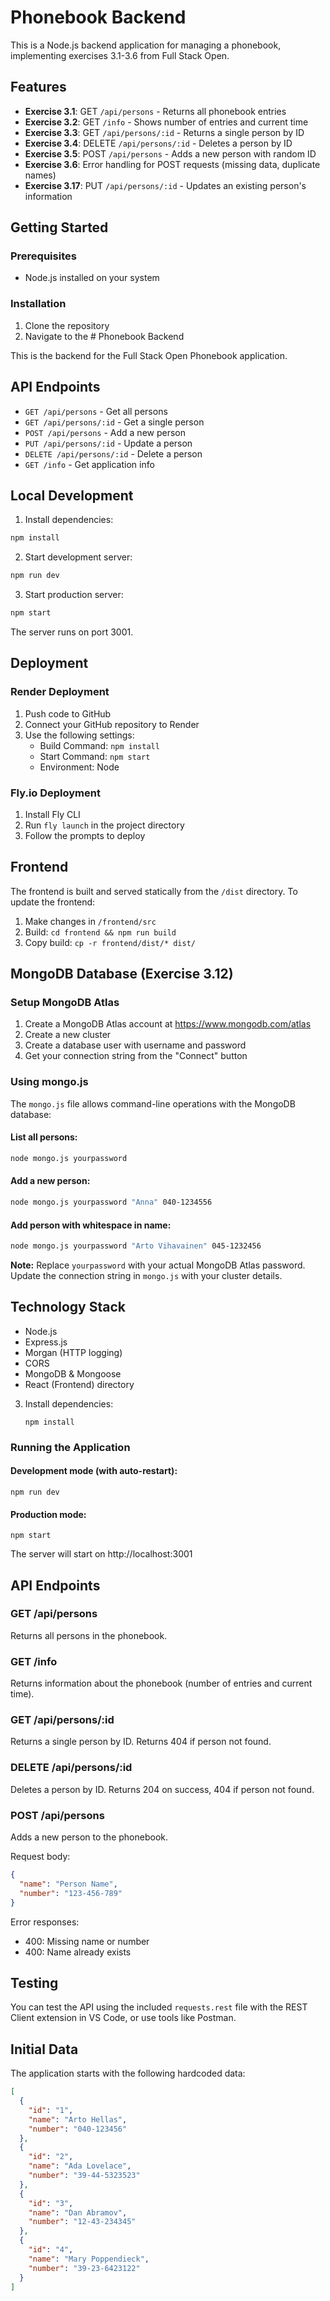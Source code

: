 # Phonebook Backend

This is a Node.js backend application for managing a phonebook, implementing exercises 3.1-3.6 from Full Stack Open.

## Features

- **Exercise 3.1**: GET `/api/persons` - Returns all phonebook entries
- **Exercise 3.2**: GET `/info` - Shows number of entries and current time
- **Exercise 3.3**: GET `/api/persons/:id` - Returns a single person by ID
- **Exercise 3.4**: DELETE `/api/persons/:id` - Deletes a person by ID
- **Exercise 3.5**: POST `/api/persons` - Adds a new person with random ID
- **Exercise 3.6**: Error handling for POST requests (missing data, duplicate names)
- **Exercise 3.17**: PUT `/api/persons/:id` - Updates an existing person's information

## Getting Started

### Prerequisites

- Node.js installed on your system

### Installation

1. Clone the repository
2. Navigate to the # Phonebook Backend

This is the backend for the Full Stack Open Phonebook application.

## API Endpoints

- `GET /api/persons` - Get all persons
- `GET /api/persons/:id` - Get a single person  
- `POST /api/persons` - Add a new person
- `PUT /api/persons/:id` - Update a person
- `DELETE /api/persons/:id` - Delete a person
- `GET /info` - Get application info

## Local Development

1. Install dependencies:
```bash
npm install
```

2. Start development server:
```bash
npm run dev
```

3. Start production server:
```bash
npm start
```

The server runs on port 3001.

## Deployment

### Render Deployment

1. Push code to GitHub
2. Connect your GitHub repository to Render
3. Use the following settings:
   - Build Command: `npm install`
   - Start Command: `npm start`
   - Environment: Node

### Fly.io Deployment

1. Install Fly CLI
2. Run `fly launch` in the project directory
3. Follow the prompts to deploy

## Frontend

The frontend is built and served statically from the `/dist` directory. To update the frontend:

1. Make changes in `/frontend/src`
2. Build: `cd frontend && npm run build`
3. Copy build: `cp -r frontend/dist/* dist/`

## MongoDB Database (Exercise 3.12)

### Setup MongoDB Atlas

1. Create a MongoDB Atlas account at https://www.mongodb.com/atlas
2. Create a new cluster
3. Create a database user with username and password
4. Get your connection string from the "Connect" button

### Using mongo.js

The `mongo.js` file allows command-line operations with the MongoDB database:

#### List all persons:
```bash
node mongo.js yourpassword
```

#### Add a new person:
```bash
node mongo.js yourpassword "Anna" 040-1234556
```

#### Add person with whitespace in name:
```bash
node mongo.js yourpassword "Arto Vihavainen" 045-1232456
```

**Note:** Replace `yourpassword` with your actual MongoDB Atlas password. Update the connection string in `mongo.js` with your cluster details.

## Technology Stack

- Node.js
- Express.js
- Morgan (HTTP logging)
- CORS
- MongoDB & Mongoose
- React (Frontend) directory
3. Install dependencies:
   ```
   npm install
   ```

### Running the Application

#### Development mode (with auto-restart):
```
npm run dev
```

#### Production mode:
```
npm start
```

The server will start on http://localhost:3001

## API Endpoints

### GET /api/persons
Returns all persons in the phonebook.

### GET /info
Returns information about the phonebook (number of entries and current time).

### GET /api/persons/:id
Returns a single person by ID. Returns 404 if person not found.

### DELETE /api/persons/:id
Deletes a person by ID. Returns 204 on success, 404 if person not found.

### POST /api/persons
Adds a new person to the phonebook.

Request body:
```json
{
  "name": "Person Name",
  "number": "123-456-789"
}
```

Error responses:
- 400: Missing name or number
- 400: Name already exists

## Testing

You can test the API using the included `requests.rest` file with the REST Client extension in VS Code, or use tools like Postman.

## Initial Data

The application starts with the following hardcoded data:

```json
[
  { 
    "id": "1",
    "name": "Arto Hellas", 
    "number": "040-123456"
  },
  { 
    "id": "2",
    "name": "Ada Lovelace", 
    "number": "39-44-5323523"
  },
  { 
    "id": "3",
    "name": "Dan Abramov", 
    "number": "12-43-234345"
  },
  { 
    "id": "4",
    "name": "Mary Poppendieck", 
    "number": "39-23-6423122"
  }
]
```
